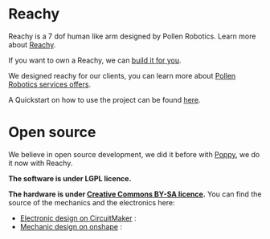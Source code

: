 # Reachy

Reachy is a 7 dof human like arm designed by Pollen Robotics. Learn more about [Reachy](https://www.pollen-robotics.com/reachy/).

If you want to own a Reachy, we can [build it for you](https://www.pollen-robotics.com/reachy/).

We designed reachy for our clients, you can learn more about [Pollen Robotics services offers](http://pollen-robotics.com/).

A Quickstart on how to use the project can be found [here](./doc/readme.md).

# Open source

We believe in open source development, we did it before with [Poppy](http://www.poppy-project.org), we do it now with Reachy.

**The software is under LGPL licence.**

**The hardware is under [Creative Commons BY-SA licence](https://creativecommons.org/licenses/by-sa/4.0/).** You can find the source of the mechanics and the electronics here:

- [Electronic design on CircuitMaker](https://workspace.circuitmaker.com/Projects/Details/Poppy-project/Hipi) :
- [Mechanic design on onshape](https://cad.onshape.com/documents/66388ae9c63cef53d76acd77/w/68c2411483d5bc65c7f54234/e/581d46ba9b8ee98de9d636ee) :
